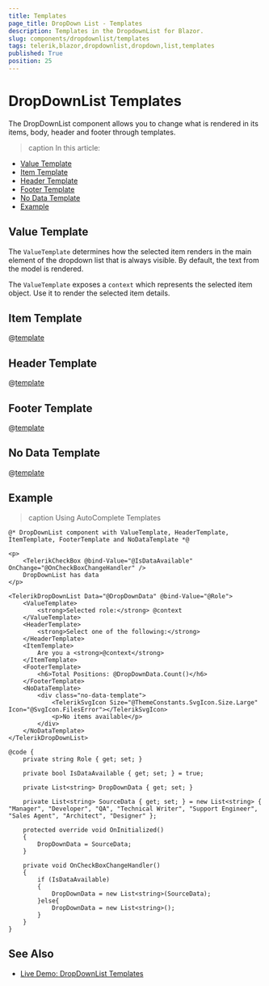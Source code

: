 ```yaml
---
title: Templates
page_title: DropDown List - Templates
description: Templates in the DropdownList for Blazor.
slug: components/dropdownlist/templates
tags: telerik,blazor,dropdownlist,dropdown,list,templates
published: True
position: 25
---
```


# DropDownList Templates

The DropDownList component allows you to change what is rendered in its items, body, header and footer through templates.

>caption In this article:

* [Value Template](#value-template)
* [Item Template](#item-template)
* [Header Template](#header-template)
* [Footer Template](#footer-template)
* [No Data Template](#no-data-template)
* [Example](#example)


## Value Template

The `ValueTemplate` determines how the selected item renders in the main element of the dropdown list that is always visible. By default, the text from the model is rendered.

The `ValueTemplate` exposes a `context` which represents the selected item object. Use it to render the selected item details.

## Item Template

@[template](/_contentTemplates/dropdowns/templates.md#item-template)

## Header Template

@[template](/_contentTemplates/dropdowns/templates.md#header-template)

## Footer Template

@[template](/_contentTemplates/dropdowns/templates.md#footer-template)

## No Data Template

@[template](/_contentTemplates/dropdowns/templates.md#no-data-template)

## Example

>caption Using AutoComplete Templates

````CSHTML
@* DropDownList component with ValueTemplate, HeaderTemplate, ItemTemplate, FooterTemplate and NoDataTemplate *@

<p>
    <TelerikCheckBox @bind-Value="@IsDataAvailable" OnChange="@OnCheckBoxChangeHandler" />
    DropDownList has data
</p>

<TelerikDropDownList Data="@DropDownData" @bind-Value="@Role">
    <ValueTemplate>
        <strong>Selected role:</strong> @context
    </ValueTemplate>
    <HeaderTemplate>
        <strong>Select one of the following:</strong>
    </HeaderTemplate>
    <ItemTemplate>
        Are you a <strong>@context</strong>
    </ItemTemplate>
    <FooterTemplate>
        <h6>Total Positions: @DropDownData.Count()</h6>
    </FooterTemplate>
    <NoDataTemplate>
        <div class="no-data-template">
            <TelerikSvgIcon Size="@ThemeConstants.SvgIcon.Size.Large" Icon="@SvgIcon.FilesError"></TelerikSvgIcon>
            <p>No items available</p>
        </div>
    </NoDataTemplate>
</TelerikDropDownList>

@code {
    private string Role { get; set; }

    private bool IsDataAvailable { get; set; } = true;

    private List<string> DropDownData { get; set; }

    private List<string> SourceData { get; set; } = new List<string> { "Manager", "Developer", "QA", "Technical Writer", "Support Engineer", "Sales Agent", "Architect", "Designer" };

    protected override void OnInitialized()
    {
        DropDownData = SourceData;
    }

    private void OnCheckBoxChangeHandler()
    {
        if (IsDataAvailable)
        {
            DropDownData = new List<string>(SourceData);
        }else{
            DropDownData = new List<string>();
        }
    }
}
````

## See Also

  * [Live Demo: DropDownList Templates](https://demos.telerik.com/blazor-ui/dropdownlist/templates)
   
  
